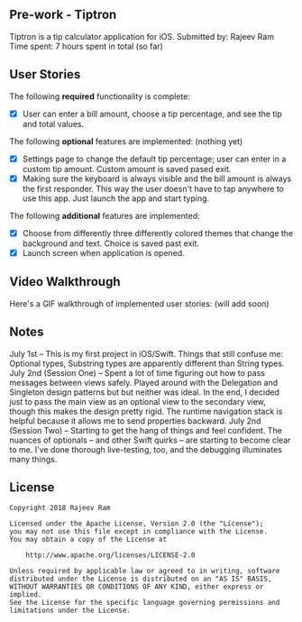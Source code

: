 ## Pre-work - Tiptron
Tiptron is a tip calculator application for iOS.
Submitted by: Rajeev Ram
Time spent: 7 hours spent in total (so far)

## User Stories
The following **required** functionality is complete:
* [X] User can enter a bill amount, choose a tip percentage, and see the tip and total values.

The following **optional** features are implemented:
(nothing yet)
* [X] Settings page to change the default tip percentage; user can enter in a custom tip amount. Custom amount is saved pased exit.
* [X] Making sure the keyboard is always visible and the bill amount is always the first responder. This way the user doesn't have to tap anywhere to use this app. Just launch the app and start typing.

The following **additional** features are implemented:
* [X] Choose from differently three differently colored themes that change the background and text. Choice is saved past exit.
* [X] Launch screen when application is opened.

## Video Walkthrough 
Here's a GIF walkthrough of implemented user stories:
(will add soon)


## Notes
July 1st – This is my first project in iOS/Swift. Things that still confuse me: Optional types, Substring types are apparently different than String types. 
July 2nd (Session One) – Spent a lot of time figuring out how to pass messages between views safely. Played around with the Delegation and Singleton design patterns but but neither was ideal. In the end, I decided just to pass the main view as an optional view to the secondary view, though this makes the design pretty rigid. The runtime navigation stack is helpful because it allows me to send properties backward.
July 2nd (Session Two) – Starting to get the hang of things and feel confident. The nuances of optionals – and other Swift quirks – are starting to become clear to me. I've done thorough live-testing, too, and the debugging illuminates many things.

## License

    Copyright 2018 Rajeev Ram

    Licensed under the Apache License, Version 2.0 (the "License");
    you may not use this file except in compliance with the License.
    You may obtain a copy of the License at

        http://www.apache.org/licenses/LICENSE-2.0

    Unless required by applicable law or agreed to in writing, software
    distributed under the License is distributed on an "AS IS" BASIS,
    WITHOUT WARRANTIES OR CONDITIONS OF ANY KIND, either express or implied.
    See the License for the specific language governing permissions and
    limitations under the License.
